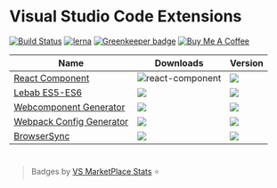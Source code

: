# Visual Studio Code Extensions

[![Build Status](https://travis-ci.org/remicass/vscode-exts.svg?branch=master)](https://travis-ci.org/remicass/vscode-exts)
[![lerna](https://img.shields.io/badge/maintained%20with-lerna-cc00ff.svg)](https://lernajs.io/) [![Greenkeeper badge](https://badges.greenkeeper.io/jeremyrajan/vscode-exts.svg)](https://greenkeeper.io/)
<a href="https://www.buymeacoffee.com/OJgf57o" target="_blank"><img src="https://bmc-cdn.nyc3.digitaloceanspaces.com/BMC-button-images/custom_images/black_img_lato.png" alt="Buy Me A Coffee" style="height: auto !important;width: auto !important;" ></a>

| Name  | Downloads  | Version |
|---|---|---|
|[React Component][1]   | ![react-component](https://vsmarketplacebadge.jeremyrajan.com/v1/VSMarketplaceBadge/badge.svg?itemName=jeremyrajan.react-component&install)   | ![](https://vsmarketplacebadge.jeremyrajan.com/v1/VSMarketplaceBadge/badge.svg?itemName=jeremyrajan.react-component&version)
|[Lebab ES5-ES6][2]   |![](https://vsmarketplacebadge.jeremyrajan.com/v1/VSMarketplaceBadge/badge.svg?itemName=jeremyrajan.vscode-lebab&install)   | ![](https://vsmarketplacebadge.jeremyrajan.com/v1/VSMarketplaceBadge/badge.svg?itemName=jeremyrajan.vscode-lebab&version) 
|[Webcomponent Generator][3]   |![](https://vsmarketplacebadge.jeremyrajan.com/v1/VSMarketplaceBadge/badge.svg?itemName=jeremyrajan.webcomponent-generator&install)   | ![](https://vsmarketplacebadge.jeremyrajan.com/v1/VSMarketplaceBadge/badge.svg?itemName=jeremyrajan.webcomponent-generator&version)
|[Webpack Config Generator][4] |![](https://vsmarketplacebadge.jeremyrajan.com/v1/VSMarketplaceBadge/badge.svg?itemName=jeremyrajan.webpack&install) | ![](https://vsmarketplacebadge.jeremyrajan.com/v1/VSMarketplaceBadge/badge.svg?itemName=jeremyrajan.webpack&version)
|[BrowserSync][5] |![](https://vsmarketplacebadge.jeremyrajan.com/v1/VSMarketplaceBadge/badge.svg?itemName=jeremyrajan.browsersync&install) | ![](https://vsmarketplacebadge.jeremyrajan.com/v1/VSMarketplaceBadge/badge.svg?itemName=jeremyrajan.browsersync&version)

#

> Badges by [VS MarketPlace Stats](https://github.com/jeremyrajan/vs-marketplace-stats) :star:

[1]: https://marketplace.visualstudio.com/items?itemName=jeremyrajan.react-component
[2]: https://marketplace.visualstudio.com/items?itemName=jeremyrajan.vscode-lebab
[3]: https://marketplace.visualstudio.com/items?itemName=jeremyrajan.webcomponent-generator
[4]: https://marketplace.visualstudio.com/items?itemName=jeremyrajan.webpack
[5]: https://marketplace.visualstudio.com/items?itemName=jeremyrajan.browsersync

